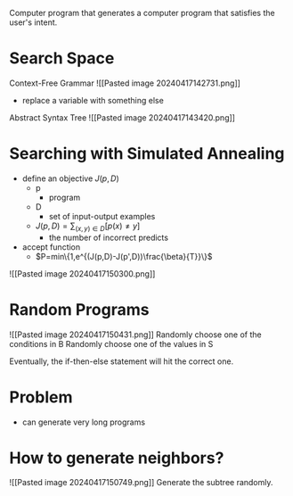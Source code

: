Computer  program that generates a computer program that satisfies the user's intent.

# Search Space
Context-Free Grammar
![[Pasted image 20240417142731.png]]
- replace a variable with something else

Abstract Syntax Tree
![[Pasted image 20240417143420.png]]

# Searching with Simulated Annealing
- define an objective $J(p,D)$
	- p
		- program
	- D
		- set of input-output examples
	- $J(p,D)=\sum_{(x,y)\in D}[p(x)\not=y]$
		- the number of incorrect predicts
- accept function
	- $P=min\{1,e^{(J(p,D)-J(p',D))\frac{\beta}{T}}\}$

![[Pasted image 20240417150300.png]]
# Random Programs
![[Pasted image 20240417150431.png]]
Randomly choose one of the conditions in B
Randomly choose one of the values in S

Eventually, the if-then-else statement will hit the correct one.

# Problem
- can generate very long programs

# How to generate neighbors?
![[Pasted image 20240417150749.png]]
Generate the subtree randomly.